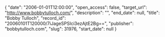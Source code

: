 {
  "date": "2006-01-01T12:00:00", 
  "open_access": false, 
  "target_url": "http://www.bobbytulloch.com/", 
  "description": "", 
  "end_date": null, 
  "title": "Bobby Tulloch", 
  "record_id": "20060101T120000/7iJageSPSIci3ezAjtE2Bg==", 
  "publisher": "bobbytulloch.com", 
  "slug": 31976, 
  "start_date": null
}

